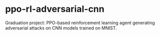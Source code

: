 # ppo-rl-adversarial-cnn
Graduation project: PPO-based reinforcement learning agent generating adversarial attacks on CNN models trained on MNIST.
